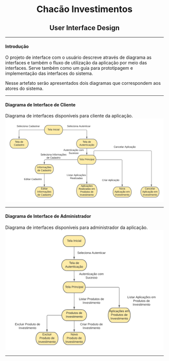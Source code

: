 <h1 align="center">Chacão Investimentos</h1>
<h2 align="center">User Interface Design</h2>

____
#### Introdução
O projeto de interface com o usuário descreve através de diagrama as interfaces e também o fluxo de utilização da aplicação por meio das interfaces. Serve também como um guia para prototipagem e implementação das interfaces do sistema.

Nesse artefato serão apresentados dois diagramas que correspondem aos atores do sistema.

____
#### Diagrama de Interface de Cliente

Diagrama de interfaces disponíveis para cliente da aplicação.
![Diagrama_Cliente](customer_diagram.png)

___
#### Diagrama de Interface de Administrador

Diagrama de interfaces disponíveis para administrador da aplicação.
![Diagrama_Admin](admin_diagram.png)
____